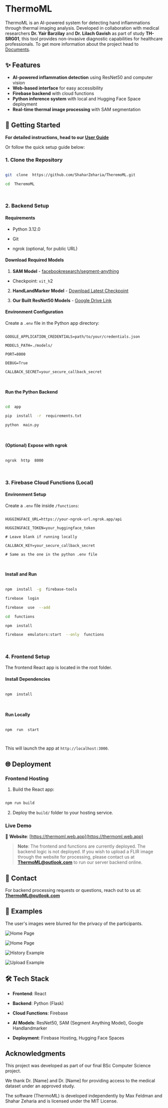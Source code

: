 # ThermoML

  


ThermoML is an AI-powered system for detecting hand inflammations through thermal imaging analysis. Developed in collaboration with medical researchers **Dr. Yair Barzilay** and **Dr. Lilach Gavish** as part of study **TH-SRG01**, this tool provides non-invasive diagnostic capabilities for healthcare professionals.
To get more information about the project head to [Documents](https://github.com/ShaharZeharia/ThermoML-Documents).

## ✨ Features

-   **AI-powered inflammation detection** using ResNet50 and computer vision
-   **Web-based interface** for easy accessibility
-   **Firebase backend** with cloud functions
-   **Python inference system** with local and Hugging Face Space deployment
-   **Real-time thermal image processing** with SAM segmentation

  

## 🚀 Getting Started

  

**For detailed instructions, head to our [User Guide](https://github.com/ShaharZeharia/ThermoML-Documents/blob/main/User%20Guide.pdf)**

  

Or follow the quick setup guide below:

  

### 1. Clone the Repository

  

```bash

git  clone  https://github.com/ShaharZeharia/TheremoML.git

cd  TheremoML

  

```

  

### 2. Backend Setup

  

#### Requirements

  

- Python 3.12.0

- Git

- ngrok (optional, for public URL)

  

#### Download Required Models

  

1.  **SAM Model** - [facebookresearch/segment-anything](https://github.com/facebookresearch/segment-anything)

- Checkpoint: `vit_h`2

  

2.  **HandLandMarker Model** - [Download Latest Checkpoint](https://ai.google.dev/edge/mediapipe/solutions/vision/hand_landmarker)

  

3.  **Our Built ResNet50 Models** - [Google Drive Link](https://drive.google.com/file/d/1xsXC-JeMoBzNDr6dGPhHJhUylfm3ic7U/view?usp=sharing)

  

#### Environment Configuration

  

Create a `.env` file in the Python app directory:

  

```env

GOOGLE_APPLICATION_CREDENTIALS=path/to/your/credentials.json

MODELS_PATH=./models/

PORT=8000

DEBUG=True

CALLBACK_SECRET=your_secure_callback_secret

  

```

  

#### Run the Python Backend

  

```bash

cd  app

pip  install  -r  requirements.txt

python  main.py

  

```

  

#### (Optional) Expose with ngrok

  

```bash

ngrok  http  8000

  

```

  

### 3. Firebase Cloud Functions (Local)

  

#### Environment Setup

  

Create a `.env` file inside `/functions`:

  

```env

HUGGINGFACE_URL=https://your-ngrok-url.ngrok.app/api

HUGGINGFACE_TOKEN=your_huggingface_token

# Leave blank if running locally

CALLBACK_KEY=your_secure_callback_secret

# Same as the one in the python .env file

  

```

  

#### Install and Run

  

```bash

npm  install  -g  firebase-tools

firebase  login

firebase  use  --add

cd  functions

npm  install

firebase  emulators:start  --only  functions

  

```

  

### 4. Frontend Setup

  

The frontend React app is located in the root folder.

  

#### Install Dependencies

  

```bash

npm  install

  

```

  

#### Run Locally

  

```bash

npm  run  start

  

```

  

This will launch the app at `http://localhost:3000`.

  

## 🌐 Deployment

  

### Frontend Hosting

  

1. Build the React app:

```bash

npm run build

```

2. Deploy the `build/` folder to your hosting service.

  

### Live Demo

  

🔗 **Website**: [https://thermoml.web.app](https://thermoml.web.app)

  

>  **Note**: The frontend and functions are currently deployed. The backend logic is not deployed. If you wish to upload a FLIR image through the website for processing, please contact us at **ThermoML@outlook.com** to run our server backend online.

  

## 📧 Contact

  

For backend processing requests or questions, reach out to us at: **ThermoML@outlook.com**

  

## 📸 Examples

The user's images were blurred for the privacy of the participants.

  

![Home Page ](https://ibb.co/2Qj7n6C)

![Home Page](https://i.ibb.co/XTN8xth/example2.jpg)

![History Example](https://ibb.co/ZCtmzxn)

![Upload Example](https://ibb.co/Z6mNTWHV)

  

## 🛠️ Tech Stack

  

-  **Frontend**: React

-  **Backend**: Python (Flask)

-  **Cloud Functions**: Firebase

-  **AI Models**: ResNet50, SAM (Segment Anything Model), Google Handlandmarker

-  **Deployment**: Firebase Hosting, Hugging Face Spaces
  

## Acknowledgments

  

This project was developed as part of our final BSc Computer Science project.

We thank Dr. [Name] and Dr. [Name] for providing access to the medical dataset under an approved study.

The software (ThermoML) is developed independently by Max Feldman and Shahar Zeharia and is licensed under the MIT License.
